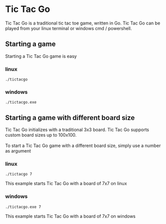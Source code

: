 # Tic Tac Go



Tic Tac Go is a traditional tic tac toe game, written in Go.
Tic Tac Go can be played from your linux terminal or windows cmd / powershell.<br>

## Starting a game
Starting a Tic Tac Go game is easy

### linux
```
./tictacgo
```

### windows
```
./tictacgo.exe
```

## Starting a game with different board size
Tic Tac Go initializes with a traditional 3x3 board.
Tic Tac Go supports custom board sizes up to 100x100.<br>
<br>
To start a Tic Tac Go game with a different board size, simply use a number as argument<br>

### linux
```
./tictacgo 7
```
This example starts Tic Tac Go with a board of 7x7 on linux

### windows
```
./tictacgo.exe 7
```
This example starts Tic Tac Go with a board of 7x7 on windows
